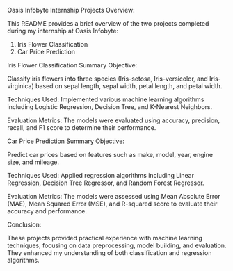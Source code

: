 Oasis Infobyte Internship Projects
Overview:

This README provides a brief overview of the two projects completed during my internship at Oasis Infobyte:

1. Iris Flower Classification
2. Car Price Prediction
   
Iris Flower Classification Summary
Objective: 

Classify iris flowers into three species (Iris-setosa, Iris-versicolor, and Iris-virginica) based on sepal length, sepal width, petal length, and petal width.

Techniques Used: Implemented various machine learning algorithms including Logistic Regression, Decision Tree, and K-Nearest Neighbors.

Evaluation Metrics: The models were evaluated using accuracy, precision, recall, and F1 score to determine their performance.

Car Price Prediction Summary Objective:

Predict car prices based on features such as make, model, year, engine size, and mileage.

Techniques Used: Applied regression algorithms including Linear Regression, Decision Tree Regressor, and Random Forest Regressor.

Evaluation Metrics: The models were assessed using Mean Absolute Error (MAE), Mean Squared Error (MSE), and R-squared score to evaluate their accuracy and performance.


Conclusion:

These projects provided practical experience with machine learning techniques, focusing on data preprocessing, model building, and evaluation. They enhanced my understanding of both classification and regression algorithms.
